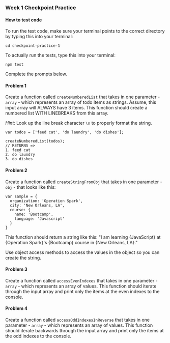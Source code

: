 ### Week 1 Checkpoint Practice

#### How to test code

To run the test code, make sure your terminal points to the correct directory by typing this into your terminal:

```
cd checkpoint-practice-1
```
To actually run the tests, type this into your terminal:

```
npm test
```

Complete the prompts below.

#### Problem 1
Create a function called `createNumberedList` that takes in one parameter - `array` - which represents an array of todo items as strings. Assume, this input array will ALWAYS have 3 items. This function should create a numbered list WITH LINEBREAKS from this array.

*Hint*: Look up the line break character `\n` to properly format the string.

```
var todos = ['feed cat', 'do laundry', 'do dishes'];

createNumberedList(todos);
// RETURNS =>
1. feed cat
2. do laundry
3. do dishes
```
#### Problem 2

Create a function called `createStringFromObj` that takes in one parameter - `obj` - that looks like this:

```
var sample = {
  organization: 'Operation Spark',
  city: 'New Orleans, LA',
  course: {
    name: 'Bootcamp',
    language: 'Javascript'
  }
}
```
This function should return a string like this:
"I am learning {JavaScript} at {Operation Spark}'s {Bootcamp} course in {New Orleans, LA}."

Use object access methods to access the values in the object so you can create the string.

#### Problem 3

Create a function called `accessEvenIndexes` that takes in one parameter - `array` - which represents an array of values. This function should iterate through the input array and print only the items at the even indexes to the console.

#### Problem 4

Create a function called `accessOddIndexesInReverse` that takes in one parameter - `array` - which represents an array of values. This function should iterate backwards through the input array and print only the items at the odd indexes to the console.
